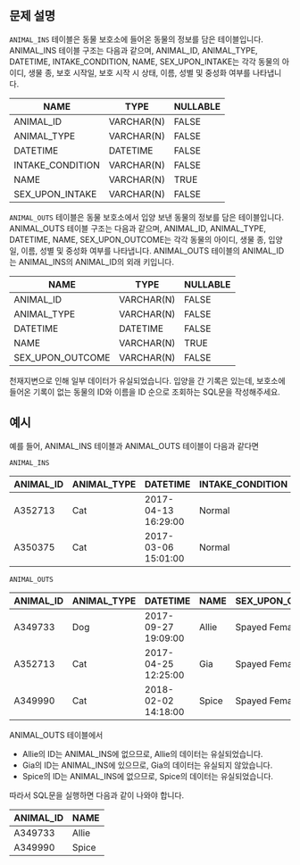 ## 문제 설명
`ANIMAL_INS` 테이블은 동물 보호소에 들어온 동물의 정보를 담은 테이블입니다. ANIMAL_INS 테이블 구조는 다음과 같으며, ANIMAL_ID, ANIMAL_TYPE, DATETIME, INTAKE_CONDITION, NAME, SEX_UPON_INTAKE는 각각 동물의 아이디, 생물 종, 보호 시작일, 보호 시작 시 상태, 이름, 성별 및 중성화 여부를 나타냅니다.

|NAME|	TYPE|	NULLABLE|
|-|-|-|
|ANIMAL_ID|	VARCHAR(N)|	FALSE|
|ANIMAL_TYPE|	VARCHAR(N)	|FALSE|
|DATETIME|	DATETIME|	FALSE|
|INTAKE_CONDITION	|VARCHAR(N)	|FALSE|
|NAME|	VARCHAR(N)	|TRUE|
|SEX_UPON_INTAKE	|VARCHAR(N)	|FALSE|

`ANIMAL_OUTS` 테이블은 동물 보호소에서 입양 보낸 동물의 정보를 담은 테이블입니다. ANIMAL_OUTS 테이블 구조는 다음과 같으며, ANIMAL_ID, ANIMAL_TYPE, DATETIME, NAME, SEX_UPON_OUTCOME는 각각 동물의 아이디, 생물 종, 입양일, 이름, 성별 및 중성화 여부를 나타냅니다. ANIMAL_OUTS 테이블의 ANIMAL_ID는 ANIMAL_INS의 ANIMAL_ID의 외래 키입니다.

|NAME|	TYPE|	NULLABLE|
|-|-|-|
|ANIMAL_ID|	VARCHAR(N)|	FALSE|
|ANIMAL_TYPE|	VARCHAR(N)|	FALSE|
|DATETIME	|DATETIME|	FALSE|
|NAME|	VARCHAR(N)|	TRUE|
|SEX_UPON_OUTCOME	|VARCHAR(N)|	FALSE|

천재지변으로 인해 일부 데이터가 유실되었습니다. 입양을 간 기록은 있는데, 보호소에 들어온 기록이 없는 동물의 ID와 이름을 ID 순으로 조회하는 SQL문을 작성해주세요.

## 예시
예를 들어, ANIMAL_INS 테이블과 ANIMAL_OUTS 테이블이 다음과 같다면

`ANIMAL_INS`

|ANIMAL_ID|	ANIMAL_TYPE|	DATETIME	|INTAKE_CONDITION|	NAME	|SEX_UPON_INTAKE|
|-|-|-|-|-|-|
|A352713	|Cat|	2017-04-13 16:29:00	|Normal	|Gia	|Spayed Female|
|A350375	|Cat|	2017-03-06 15:01:00	|Normal|	Meo	|Neutered Male|

`ANIMAL_OUTS`

|ANIMAL_ID|	ANIMAL_TYPE|	DATETIME|	NAME	|SEX_UPON_OUTCOME|
|-|-|-|-|-|
|A349733|	Dog|	2017-09-27 19:09:00|	Allie|	Spayed Female|
|A352713|	Cat|	2017-04-25 12:25:00|	Gia	|Spayed Female|
|A349990|	Cat|	2018-02-02 14:18:00|	Spice|	Spayed Female|

ANIMAL_OUTS 테이블에서

- Allie의 ID는 ANIMAL_INS에 없으므로, Allie의 데이터는 유실되었습니다.
- Gia의 ID는 ANIMAL_INS에 있으므로, Gia의 데이터는 유실되지 않았습니다.
- Spice의 ID는 ANIMAL_INS에 없으므로, Spice의 데이터는 유실되었습니다.

따라서 SQL문을 실행하면 다음과 같이 나와야 합니다.

|ANIMAL_ID	|NAME|
|-|-|
|A349733	|Allie|
|A349990	|Spice|